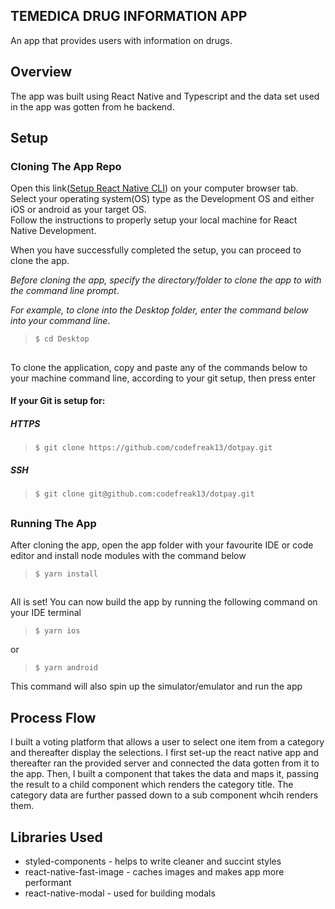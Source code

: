 ## TEMEDICA DRUG INFORMATION APP

An app that provides users with information on drugs.

## Overview
The app was built using React Native and Typescript and the data set used in the app was gotten from he backend.

## Setup

### Cloning The App Repo

Open this link([Setup React Native CLI](https://reactnative.dev/docs/environment-setup)) on your computer browser tab.   
Select your operating system(OS) type as the Development OS and either iOS or android as your target OS.   
Follow the instructions to properly setup your local machine for React Native Development.

 When you have successfully completed the setup, you can proceed to clone the app.


*Before cloning the app, specify the directory/folder to clone the app to with the command line prompt*.

*For example, to clone into the Desktop folder, enter the command below into your command line*.

>```$ cd Desktop```

##

To clone the application, copy and paste any of the commands below to your machine command line, according to your git setup, then press enter

#### If your Git is setup for:

##### HTTPS

>```$ git clone https://github.com/codefreak13/dotpay.git```

##### SSH

>```$ git clone git@github.com:codefreak13/dotpay.git```
##

### Running The App
After cloning the app, open the app folder with your favourite IDE or code editor and install node modules with the command below


>```$ yarn install```
##

All is set!
You can now build the app by running the following command on your IDE terminal

>```$ yarn ios```

or 

>```$ yarn android```

This command will also spin up the simulator/emulator and run the app

## Process Flow
I built a voting platform that allows a user to select one item from a category and thereafter display the selections. 
I first set-up the react native app and thereafter ran the provided server and connected the data gotten from it to the app.
Then, I built a component that takes the data and maps it, passing the result to a child component which renders the category title. The category data are further passed down to a sub component whcih renders them.

## Libraries Used
- styled-components - helps to write cleaner and succint styles
- react-native-fast-image - caches images and makes app more performant
- react-native-modal - used for building modals 